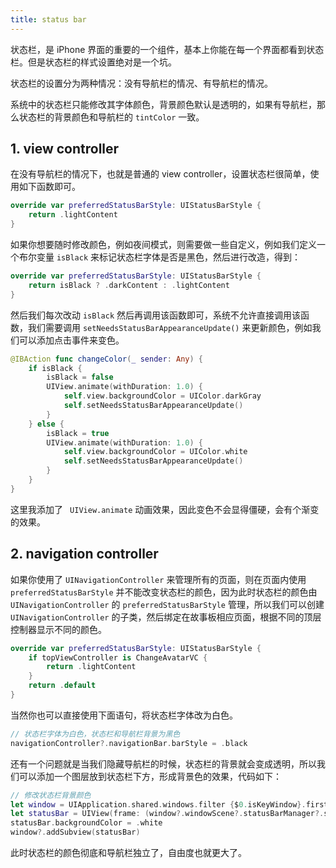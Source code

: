 ```yaml
---
title: status bar
---
```


状态栏，是 iPhone 界面的重要的一个组件，基本上你能在每一个界面都看到状态栏。但是状态栏的样式设置绝对是一个坑。

状态栏的设置分为两种情况：没有导航栏的情况、有导航栏的情况。

系统中的状态栏只能修改其字体颜色，背景颜色默认是透明的，如果有导航栏，那么状态栏的背景颜色和导航栏的 `tintColor` 一致。

## 1. view controller

在没有导航栏的情况下，也就是普通的 view controller，设置状态栏很简单，使用如下函数即可。

```swift
override var preferredStatusBarStyle: UIStatusBarStyle {
    return .lightContent
}
```

如果你想要随时修改颜色，例如夜间模式，则需要做一些自定义，例如我们定义一个布尔变量 `isBlack` 来标记状态栏字体是否是黑色，然后进行改造，得到：

```swift
override var preferredStatusBarStyle: UIStatusBarStyle {
    return isBlack ? .darkContent : .lightContent
}
```

然后我们每次改动 `isBlack` 然后再调用该函数即可，系统不允许直接调用该函数，我们需要调用 `setNeedsStatusBarAppearanceUpdate()` 来更新颜色，例如我们可以添加点击事件来变色。

```swift
@IBAction func changeColor(_ sender: Any) {
    if isBlack {
        isBlack = false
        UIView.animate(withDuration: 1.0) {
            self.view.backgroundColor = UIColor.darkGray
            self.setNeedsStatusBarAppearanceUpdate()
        }
    } else {
        isBlack = true
        UIView.animate(withDuration: 1.0) {
            self.view.backgroundColor = UIColor.white
            self.setNeedsStatusBarAppearanceUpdate()
        }
    }
}
```

这里我添加了 ` UIView.animate` 动画效果，因此变色不会显得僵硬，会有个渐变的效果。

## 2. navigation controller

如果你使用了 `UINavigationController` 来管理所有的页面，则在页面内使用 `preferredStatusBarStyle` 并不能改变状态栏的颜色，因为此时状态栏的颜色由 `UINavigationController` 的 `preferredStatusBarStyle` 管理，所以我们可以创建 `UINavigationController` 的子类，然后绑定在故事板相应页面，根据不同的顶层控制器显示不同的颜色。

```swift
override var preferredStatusBarStyle: UIStatusBarStyle {
    if topViewController is ChangeAvatarVC {
        return .lightContent
    }
    return .default
}
```

当然你也可以直接使用下面语句，将状态栏字体改为白色。

```swift
// 状态栏字体为白色，状态栏和导航栏背景为黑色
navigationController?.navigationBar.barStyle = .black
```

还有一个问题就是当我们隐藏导航栏的时候，状态栏的背景就会变成透明，所以我们可以添加一个图层放到状态栏下方，形成背景色的效果，代码如下：

```swift
// 修改状态栏背景颜色
let window = UIApplication.shared.windows.filter {$0.isKeyWindow}.first
let statusBar = UIView(frame: (window?.windowScene?.statusBarManager?.statusBarFrame)!)
statusBar.backgroundColor = .white
window?.addSubview(statusBar)
```

此时状态栏的颜色彻底和导航栏独立了，自由度也就更大了。